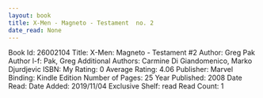 ```yaml
---
layout: book
title: X-Men - Magneto - Testament  no. 2
date_read: None
---
```


Book Id: 26002104
Title: X-Men: Magneto - Testament #2
Author: Greg Pak
Author l-f: Pak, Greg
Additional Authors: Carmine Di Giandomenico, Marko Djurdjevic
ISBN: 
My Rating: 0
Average Rating: 4.06
Publisher: Marvel
Binding: Kindle Edition
Number of Pages: 25
Year Published: 2008
Date Read: 
Date Added: 2019/11/04
Exclusive Shelf: read
Read Count: 1

